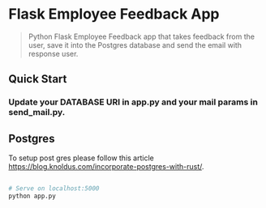 # Flask Employee Feedback App

> Python Flask Employee Feedback app that takes feedback from the user, save it into the Postgres database and send the email with response user.

## Quick Start

### Update your DATABASE URI in app.py and your mail params in send_mail.py.

## Postgres
To setup post gres please follow this article https://blog.knoldus.com/incorporate-postgres-with-rust/.
```bash

# Serve on localhost:5000
python app.py
```

